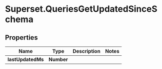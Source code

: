 # Superset.QueriesGetUpdatedSinceSchema

## Properties
Name | Type | Description | Notes
------------ | ------------- | ------------- | -------------
**lastUpdatedMs** | **Number** |  | 
